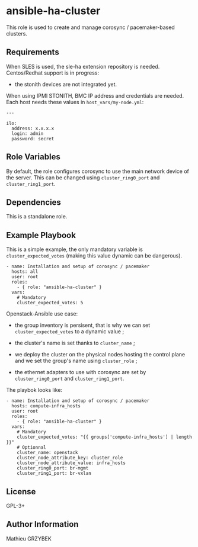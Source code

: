 ansible-ha-cluster
==================

This role is used to create and manage corosync / pacemaker-based clusters.

Requirements
------------

When SLES is used, the sle-ha extension repository is needed.
Centos/Redhat support is in progress:
* the stonith devices are not integrated yet.

When using IPMI STONITH, BMC IP address and credentials are needed. Each host needs these values in ```host_vars/my-node.yml```:

    ---

    ilo:
      address: x.x.x.x
      login: admin
      password: secret

Role Variables
--------------

By default, the role configures corosync to use the main network device of the
server. This can be changed using ```cluster_ring0_port``` and ```cluster_ring1_port```.

Dependencies
------------

This is a standalone role.

Example Playbook
----------------

This is a simple example, the only mandatory variable is ```cluster_expected_votes``` (making this value dynamic can be dangerous).

    - name: Installation and setup of corosync / pacemaker
      hosts: all
      user: root
      roles:
        - { role: "ansible-ha-cluster" }
      vars:
        # Mandatory
        cluster_expected_votes: 5

Openstack-Ansible use case:

* the group inventory is persisent, that is why we can set ```cluster_expected_votes``` to a dynamic value ;

* the cluster's name is set thanks to ```cluster_name``` ;

* we deploy the cluster on the physical nodes hosting the control plane and we set the group's name using ```cluster_role``` ;

* the ethernet adapters to use with corosync are set by ```cluster_ring0_port``` and ```cluster_ring1_port```.

The playbok looks like:

    - name: Installation and setup of corosync / pacemaker
      hosts: compute-infra_hosts
      user: root
      roles:
        - { role: "ansible-ha-cluster" }
      vars:
        # Mandatory
        cluster_expected_votes: "{{ groups['compute-infra_hosts'] | length }}"
        # Optionnal
        cluster_name: openstack
        cluster_node_attribute_key: cluster_role
        cluster_node_attribute_value: infra_hosts
        cluster_ring0_port: br-mgmt
        cluster_ring1_port: br-vxlan

License
-------

GPL-3+

Author Information
------------------

Mathieu GRZYBEK
